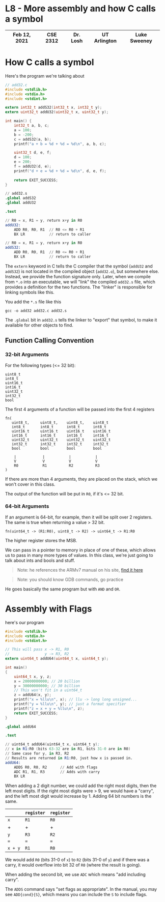 # L8 - More assembly and how C calls a symbol

| Feb 12, 2021 | CSE 2312 | Dr. Losh | UT Arlington | Luke Sweeney |
| ------------ | -------- | -------- | ------------ | ------------ | 

# How C calls a symbol

Here's the program we're talking about

```c
// add32.c
#include <stdlib.h>
#include <stdio.h>
#include <stdint.h>

extern int32_t addS32(int32_t x, int32_t y);
extern uint32_t addU32(uint32_t x, uint32_t y);

int main() {
    int32_t a, b, c;
    a = 100;
    b = -200;
    c = addS32(a, b);
    printf("a + b = %d + %d = %d\n", a, b, c);

    uint32_t d, e, f;
    d = 100;
    e = 200;
    f = addU32(d, e);
    printf("d + e = %d + %d = %d\n", d, e, f);
    
    return EXIT_SUCCESS;
}
```

```s
// add32.s
.global addS32
.global addU32

.text

// R0 = x, R1 = y, return x+y in R0
addU32:
    ADD R0, R0, R1  // R0 <= R0 + R1
    BX LR           // return to caller

// R0 = x, R1 = y, return x+y in R0
addS32:
    ADD R0, R0, R1  // R0 <= R0 + R1
    BX LR           // return to caller
```

The `extern` keyword in C tells the C compiler that the symbol (`addU32` and `addS32`) is not located in the compiled object (`add32.o`), but somewhere else. Instead, we provide the function signature only. Later, when we compile from `*.o` into an executable, we will "link" the compiled `add32.s` file, which provides a definition for the two functions. The "linker" is responsible for linking symbols like this.

You add the `*.s` file like this

```
gcc -o add32 add32.c add32.s
```

The `.global` bit in `add32.s` tells the linker to "export" that symbol, to make it available for other objects to find.

## Function Calling Convention

### 32-bit Arguments
For the following types (<= 32 bit):

```
uint8_t
int8_t
uint16_t
int16_t
uint32_t
int32_t
bool
```
The first 4 arguments of a function will be passed into the first 4 registers

```
fn(
   uint8_t,     uint8_t,    uint8_t,    uint8_t
   int8_t       int8_t      int8_t      int8_t
   uint16_t     uint16_t    uint16_t    uint16_t
   int16_t      int16_t     int16_t     int16_t
   uint32_t     uint32_t    uint32_t    uint32_t
   int32_t      int32_t     int32_t     int32_t
   bool         bool        bool        bool

    |            |           |           |
    V            V           V           V
    R0           R1          R2          R3
)
```
If there are more than 4 arguments, they are placed on the stack, which we won't cover in this class.

The output of the function will be put in `R0`, if it's <= 32 bit.

### 64-bit Arguments
If an argument is 64-bit, for example, then it will be split over 2 registers. The same is true when returning a value > 32 bit.

```
fn(uint64_t -> (R1:R0), uint8_t -> R2) -> uint64_t -> R1:R0
```

The higher register stores the MSB.

We can pass in a pointer to memory in place of one of these, which allows us to pass in many more types of values. In this class, we're just going to talk about ints and bools and stuff.


> Note: he references the ARMv7 manual on his site, [find it here](http://ranger.uta.edu/~jlosh/CSE2312/DDI0210C.pdf)

> Note: you should know GDB commands, go practice

He goes basically the same program but with `AND` and `OR`. 

# Assembly with Flags

here's our program

```c
#include <stdlib.h>
#include <stdio.h>
#include <stdint.h>

// This will pass x -> R1, R0
//                y -> R3, R2
extern uint64_t addU64(uint64_t x, uint64_t y);

int main()
{
    uint64_t x, y, z;
    x = 20000000000; // 20 billion
    y = 30000000000; // 30 billion
    // This won't fit in a uint64_t
    z = addU64(x, y);
    printf("x = %llu\n", x); // llu -> long long unsigned...
    printf("y = %llu\n", y); // just a format specifier
    printf("z = x + y = %llu\n", z);
    return EXIT_SUCCESS;
}
```

```s
.global addU64

.text

// uint64_t addU64(uint64_t x, uint64_t y);
// x in R1:R0 (bits 63-32 are in R1, bits 31-0 are in R0)
// Same case for y, in R3, R2
// Results are returned in R1:R0, just how x is passed in.
addU64:
    ADDS R0, R0, R2      // Add with flags
    ADC R1, R1, R3       // Adds with carry
    BX LR
```



When adding a 2 digit number, we could add the right most digits, then the left most digits. If the right most digits were > 9, we would have a "carry", and the left most digit would increase by 1. Adding 64 bit numbers is the same.

|  | `register` | `register` |
| ----- | ---------- | ---------- |
| `x` | `R1` | `R0` |
| + | + | + |
| `y` | `R3` | `R2` |
| `=` | `=` | `=` |
| `x + y` | `R1` | `R0` |

We would add `R0` (bits 31-0 of `x`) to `R2` (bits 31-0 of `y`) and if there was a carry, it would overflow into bit 32 of `R0` (where the result is going).

When adding the second bit, we use `ADC` which means "add including carry".

The `ADDS` command says "set flags as appropriate". In the manual, you may see `ADD{cond}{S}`, which means you can include the `S` to include flags.